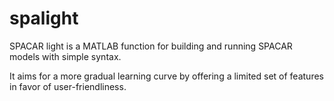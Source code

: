 # spalight
SPACAR light is a MATLAB function for building and running SPACAR models with simple syntax.

It aims for a more gradual learning curve by offering a limited set of features in favor of user-friendliness.